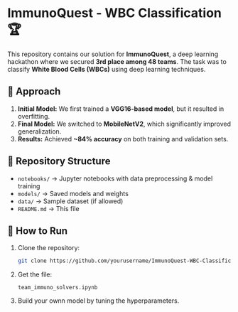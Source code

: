 # ImmunoQuest - WBC Classification 🏆  

This repository contains our solution for **ImmunoQuest**, a deep learning hackathon where we secured **3rd place among 48 teams**. The task was to classify **White Blood Cells (WBCs)** using deep learning techniques.  

## 🧪 Approach  
1. **Initial Model:** We first trained a **VGG16-based model**, but it resulted in overfitting.  
2. **Final Model:** We switched to **MobileNetV2**, which significantly improved generalization.  
3. **Results:** Achieved **~84% accuracy** on both training and validation sets.  

## 📂 Repository Structure  
- `notebooks/` → Jupyter notebooks with data preprocessing & model training  
- `models/` → Saved models and weights  
- `data/` → Sample dataset (if allowed)  
- `README.md` → This file  

## 🚀 How to Run  
1. Clone the repository:  
   ```sh
   git clone https://github.com/yourusername/ImmunoQuest-WBC-Classification.git
   ```
2. Get the file:
   ```
   team_immuno_solvers.ipynb
   ```
3. Build your ownn model by tuning the hyperparameters.
